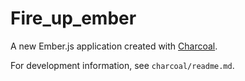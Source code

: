 # Fire_up_ember

A new Ember.js application created with [Charcoal](https://github.com/thomasboyt/charcoal).

For development information, see `charcoal/readme.md`.
